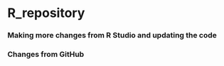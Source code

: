 # R_repository

### Making more changes from R Studio and updating the code
### Changes from GitHub
